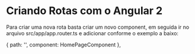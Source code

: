 # Criando Rotas com o Angular 2

Para criar uma nova rota basta criar um novo component, em seguida ir no arquivo src/app/app.router.ts e adicionar conforme o exemplo a baixo:

   {
        path: '',
        component: HomePageComponent
    },
